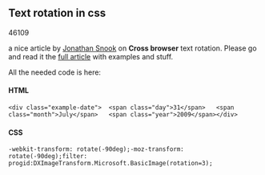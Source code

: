 <article><h2>Text rotation in css</h2><time><span class="day">4</span><span class="month">6</span><span class="year">109</span></time><p>a nice article by <a href="snook.ca">Jonathan Snook</a> on <strong>Cross browser</strong> text rotation. Please go and read it the  <a href="http://snook.ca/archives/html_and_css/css-text-rotation">full article</a> with examples and stuff.</p></<p>All the needed code is here:</p><h4>HTML</h4><pre><code>&#60;div class="example-date"&#62;  &#60;span class="day"&#62;31&#60;/span&#62;   &#60;span class="month"&#62;July&#60;/span&#62;   &#60;span class="year"&#62;2009&#60;/span&#62;&#60;/div&#62;</code></pre><h4>CSS</h4><pre><code>-webkit-transform: rotate(-90deg);-moz-transform: rotate(-90deg);filter: progid:DXImageTransform.Microsoft.BasicImage(rotation=3);</code></pre></article>